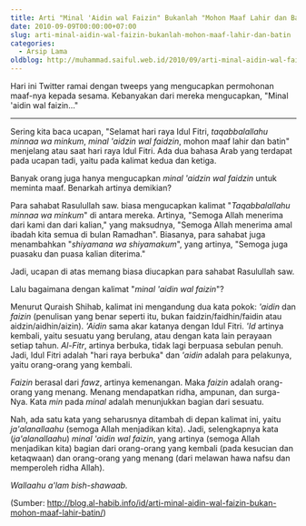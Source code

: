 ```yaml
---
title: Arti "Minal 'Aidin wal Faizin" Bukanlah "Mohon Maaf Lahir dan Batin"
date: 2010-09-09T00:00:00+07:00
slug: arti-minal-aidin-wal-faizin-bukanlah-mohon-maaf-lahir-dan-batin
categories:
  - Arsip Lama
oldblog: http://muhammad.saiful.web.id/2010/09/arti-minal-aidin-wal-faizin-bukanlah-mohon-maaf-lahir-dan-batin.html
---
```


Hari ini Twitter ramai dengan tweeps yang mengucapkan permohonan maaf-nya kepada sesama. Kebanyakan dari mereka mengucapkan, "Minal 'aidin wal faizin..."

***

Sering kita baca ucapan, "Selamat hari raya Idul Fitri, _taqabbalallahu minnaa wa minkum_, _minal 'aidzin wal faidzin_, mohon maaf lahir dan batin" menjelang atau saat hari raya Idul Fitri. Ada dua bahasa Arab yang terdapat pada ucapan tadi, yaitu pada kalimat kedua dan ketiga.

Banyak orang juga hanya mengucapkan _minal 'aidzin wal faidzin_ untuk meminta maaf. Benarkah artinya demikian?

<!--more-->

Para sahabat Rasulullah saw. biasa mengucapkan kalimat "_Taqabbalallahu minnaa wa minkum_" di antara mereka. Artinya, "Semoga Allah menerima dari kami dan dari kalian," yang maksudnya, "Semoga Allah menerima amal ibadah kita semua di bulan Ramadhan". Biasanya, para sahabat juga menambahkan "_shiyamana wa shiyamakum_", yang artinya, "Semoga juga puasaku dan puasa kalian diterima."

Jadi, ucapan di atas memang biasa diucapkan para sahabat Rasulullah saw.

Lalu bagaimana dengan kalimat "_minal 'aidin wal faizin_"?

Menurut Quraish Shihab, kalimat ini mengandung dua kata pokok: _'aidin_ dan _faizin_ (penulisan yang benar seperti itu, bukan faidzin/faidhin/faidin atau aidzin/aidhin/aizin). _'Aidin_ sama akar katanya dengan Idul Fitri. _'Id_ artinya kembali, yaitu sesuatu yang berulang, atau dengan kata lain perayaan setiap tahun. _Al-Fitr_, artinya berbuka, tidak lagi berpuasa sebulan penuh. Jadi, Idul Fitri adalah "hari raya berbuka" dan _'aidin_ adalah para pelakunya, yaitu orang-orang yang kembali.

_Faizin_ berasal dari _fawz_, artinya kemenangan. Maka _faizin_ adalah orang-orang yang menang. Menang mendapatkan ridha, ampunan, dan surga-Nya. Kata _min_ pada _minal_ adalah menunjukkan bagian dari sesuatu.

Nah, ada satu kata yang seharusnya ditambah di depan kalimat ini, yaitu _ja'alanallaahu_ (semoga Allah menjadikan kita). Jadi, selengkapnya kata (_ja'alanallaahu_) _minal 'aidin wal faizin_, yang artinya (semoga Allah menjadikan kita) bagian dari orang-orang yang kembali (pada kesucian dan ketaqwaan) dan orang-orang yang menang (dari melawan hawa nafsu dan memperoleh ridha Allah).

_Wallaahu a'lam bish-shawaab._

(Sumber: http://blog.al-habib.info/id/arti-minal-aidin-wal-faizin-bukan-mohon-maaf-lahir-batin/)
